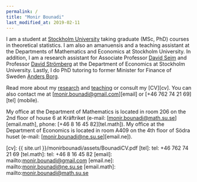 ```yaml
---
permalink: /
title: "Monir Bounadi"
last_modified_at: 2019-02-11
---
```


I am a student at [Stockholm University](https://www.su.se/english/) taking graduate (MSc, PhD) courses in theoretical statistics. I am also an amanuensis and a teaching assistant at the Departments of Mathematics and Economics at Stockholm University. In addition, I am a research assistant for Associate Professor [David Seim](http://www.davidseim.com/) and Professor [David Strömberg](http://perseus.iies.su.se/~dstro/) at the Department of Economics at Stockholm University. Lastly, I do PhD tutoring to former Minister for Finance of Sweden [Anders Borg](https://en.wikipedia.org/wiki/Anders_Borg).

Read more about my [research](https://monirbounadi.github.io/monirbounadi/research/) and [teaching](https://monirbounadi.github.io/monirbounadi/teaching/) or consult my [CV][cv]. You can also contact me at [monir.bounadi@gmail.com][email] or [+46 762 74 21 69][tel] (mobile).

My office at the Department of Mathematics is located in room 206 on the 2nd floor of house 6 at Kräftriket (e-mail: [monir.bounadi@math.su.se][email.math], phone: [+46 8 16 45 82][tel.math]). My office at the Department of Economics is located in room A409 on the 4th floor of Södra huset (e-mail: [monir.bounadi@ne.su.se][email.ne]).

[cv]: {{ site.url }}/monirbounadi/assets/BounadiCV.pdf
[tel]: tel: +46 762 74 21 69
[tel.math]: tel: +46 8 16 45 82
[email]: mailto:monir.bounadi@gmail.com
[email.ne]: mailto:monir.bounadi@ne.su.se
[email.math]: mailto:monir.bounadi@math.su.se
